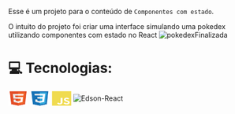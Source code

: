 Esse é um projeto para o conteúdo de `Componentes com estado`.
<p>O intuito do projeto foi criar uma interface simulando uma pokedex <br>
 utilizando componentes com estado no React </p<

![pokedexFinalizada](https://user-images.githubusercontent.com/81549048/136727270-1119ba36-cb90-402f-84b2-11e472783a15.gif)


<h1>💻 Tecnologias: </h1>
 
<div>
  <img align="center" alt="Edson-HTML" height="30" width="40" src="https://raw.githubusercontent.com/devicons/devicon/master/icons/html5/html5-original.svg">
  <img align="center" alt="Edson-CSS" height="30" width="40" src="https://raw.githubusercontent.com/devicons/devicon/master/icons/css3/css3-original.svg">
  <img align="center" alt="Edson-Js" height="30" width="40" src="https://raw.githubusercontent.com/devicons/devicon/master/icons/javascript/javascript-plain.svg">
  <img align="center" alt="Edson-React" height="30" width="40"src="https://cdn.jsdelivr.net/gh/devicons/devicon/icons/react/react-original.svg" />
</div>
